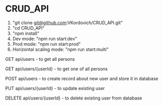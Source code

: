 # CRUD_API
1. "git clone git@github.com:VKordovich/CRUD_API.git"
2. "cd CRUD_API"
3. "npm install"
4. Dev mode: "npm run start:dev"
5. Prod mode: "npm run start:prod"
6. Horizontal scaling mode: "npm run start:multi"

GET api/users - to get all persons

GET api/users/{userId} - to get one of all persons

POST api/users - to create record about new user and store it in database

PUT api/users/{userId} - to update existing user

DELETE api/users/{userId} - to delete existing user from database

